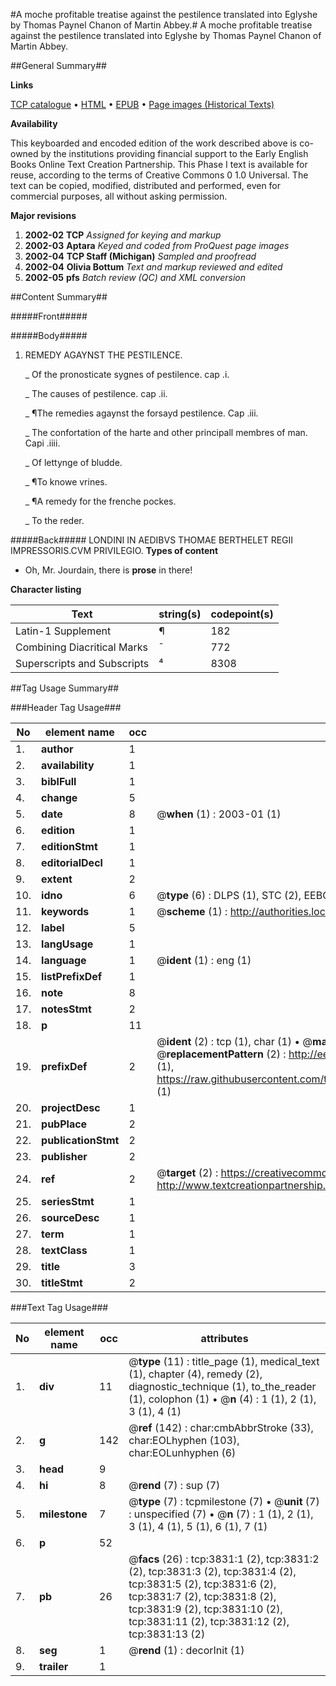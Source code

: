 #A moche profitable treatise against the pestilence translated into Eglyshe by Thomas Paynel Chanon of Martin Abbey.#
A moche profitable treatise against the pestilence translated into Eglyshe by Thomas Paynel Chanon of Martin Abbey.

##General Summary##

**Links**

[TCP catalogue](http://www.ota.ox.ac.uk/tcp/)  • 
[HTML](http://tei.it.ox.ac.uk/tcp/Texts-HTML/free/A13/A13924.html)  • 
[EPUB](http://tei.it.ox.ac.uk/tcp/Texts-EPUB/free/A13/A13924.epub) • 
[Page images (Historical Texts)](https://data.historicaltexts.jisc.ac.uk/view?pubId=eebo-99839413e&pageId=eebo-99839413e-3831-1)

**Availability**

This keyboarded and encoded edition of the
	       work described above is co-owned by the institutions
	       providing financial support to the Early English Books
	       Online Text Creation Partnership. This Phase I text is
	       available for reuse, according to the terms of Creative
	       Commons 0 1.0 Universal. The text can be copied,
	       modified, distributed and performed, even for
	       commercial purposes, all without asking permission.

**Major revisions**

1. __2002-02__ __TCP__ *Assigned for keying and markup*
1. __2002-03__ __Aptara__ *Keyed and coded from ProQuest page images*
1. __2002-04__ __TCP Staff (Michigan)__ *Sampled and proofread*
1. __2002-04__ __Olivia Bottum__ *Text and markup reviewed and edited*
1. __2002-05__ __pfs__ *Batch review (QC) and XML conversion*

##Content Summary##

#####Front#####

#####Body#####

1. REMEDY AGAYNST THE
PESTILENCE.

    _ Of the pronosticate sygnes of pestilence.
cap .i.

    _ The causes of pestilence. cap .ii.

    _ ¶The remedies agaynst the forsayd
pestilence. Cap .iii.

    _ The confortation of the harte and other
principall membres of man.
Capi .iiii.

    _ Of lettynge of bludde.

    _ ¶To knowe vrines.

    _ ¶A remedy for the frenche pockes.

    _ To the reder.

#####Back#####
LONDINI IN AEDIBVS
THOMAE BERTHELET
REGII IMPRESSORIS.CVM PRIVILEGIO.
**Types of content**

  * Oh, Mr. Jourdain, there is **prose** in there!

**Character listing**


|Text|string(s)|codepoint(s)|
|---|---|---|
|Latin-1 Supplement|¶|182|
|Combining             Diacritical Marks|̄|772|
|Superscripts             and Subscripts|⁴|8308|

##Tag Usage Summary##

###Header Tag Usage###

|No|element name|occ|attributes|
|---|---|---|---|
|1.|__author__|1||
|2.|__availability__|1||
|3.|__biblFull__|1||
|4.|__change__|5||
|5.|__date__|8| @__when__ (1) : 2003-01 (1)|
|6.|__edition__|1||
|7.|__editionStmt__|1||
|8.|__editorialDecl__|1||
|9.|__extent__|2||
|10.|__idno__|6| @__type__ (6) : DLPS (1), STC (2), EEBO-CITATION (1), PROQUEST (1), VID (1)|
|11.|__keywords__|1| @__scheme__ (1) : http://authorities.loc.gov/ (1)|
|12.|__label__|5||
|13.|__langUsage__|1||
|14.|__language__|1| @__ident__ (1) : eng (1)|
|15.|__listPrefixDef__|1||
|16.|__note__|8||
|17.|__notesStmt__|2||
|18.|__p__|11||
|19.|__prefixDef__|2| @__ident__ (2) : tcp (1), char (1)  •  @__matchPattern__ (2) : ([0-9\-]+):([0-9IVX]+) (1), (.+) (1)  •  @__replacementPattern__ (2) : http://eebo.chadwyck.com/downloadtiff?vid=$1&page=$2 (1), https://raw.githubusercontent.com/textcreationpartnership/Texts/master/tcpchars.xml#$1 (1)|
|20.|__projectDesc__|1||
|21.|__pubPlace__|2||
|22.|__publicationStmt__|2||
|23.|__publisher__|2||
|24.|__ref__|2| @__target__ (2) : https://creativecommons.org/publicdomain/zero/1.0/ (1), http://www.textcreationpartnership.org/docs/. (1)|
|25.|__seriesStmt__|1||
|26.|__sourceDesc__|1||
|27.|__term__|1||
|28.|__textClass__|1||
|29.|__title__|3||
|30.|__titleStmt__|2||


###Text Tag Usage###

|No|element name|occ|attributes|
|---|---|---|---|
|1.|__div__|11| @__type__ (11) : title_page (1), medical_text (1), chapter (4), remedy (2), diagnostic_technique (1), to_the_reader (1), colophon (1)  •  @__n__ (4) : 1 (1), 2 (1), 3 (1), 4 (1)|
|2.|__g__|142| @__ref__ (142) : char:cmbAbbrStroke (33), char:EOLhyphen (103), char:EOLunhyphen (6)|
|3.|__head__|9||
|4.|__hi__|8| @__rend__ (7) : sup (7)|
|5.|__milestone__|7| @__type__ (7) : tcpmilestone (7)  •  @__unit__ (7) : unspecified (7)  •  @__n__ (7) : 1 (1), 2 (1), 3 (1), 4 (1), 5 (1), 6 (1), 7 (1)|
|6.|__p__|52||
|7.|__pb__|26| @__facs__ (26) : tcp:3831:1 (2), tcp:3831:2 (2), tcp:3831:3 (2), tcp:3831:4 (2), tcp:3831:5 (2), tcp:3831:6 (2), tcp:3831:7 (2), tcp:3831:8 (2), tcp:3831:9 (2), tcp:3831:10 (2), tcp:3831:11 (2), tcp:3831:12 (2), tcp:3831:13 (2)|
|8.|__seg__|1| @__rend__ (1) : decorInit (1)|
|9.|__trailer__|1||
